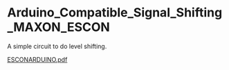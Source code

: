 # Arduino_Compatible_Signal_Shifting_MAXON_ESCON
A simple circuit to do level shifting.

[ESCONARDUINO.pdf](https://github.com/user-attachments/files/18001423/ESCONARDUINO.pdf)
